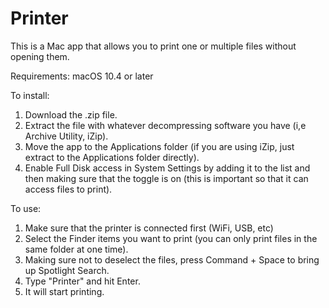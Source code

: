 # Printer
This is a Mac app that allows you to print one or multiple files without opening them.

Requirements: macOS 10.4 or later

To install:
1. Download the .zip file.
2. Extract the file with whatever decompressing software you have (i,e Archive Utility, iZip).
3. Move the app to the Applications folder (if you are using iZip, just extract to the Applications folder directly).
4. Enable Full Disk access in System Settings by adding it to the list and then making sure that the toggle is on (this is important so that it can access files to print).

To use:
1. Make sure that the printer is connected first (WiFi, USB, etc)
3. Select the Finder items you want to print (you can only print files in the same folder at one time).
4. Making sure not to deselect the files, press Command + Space to bring up Spotlight Search.
5. Type "Printer" and hit Enter.
6. It will start printing.
